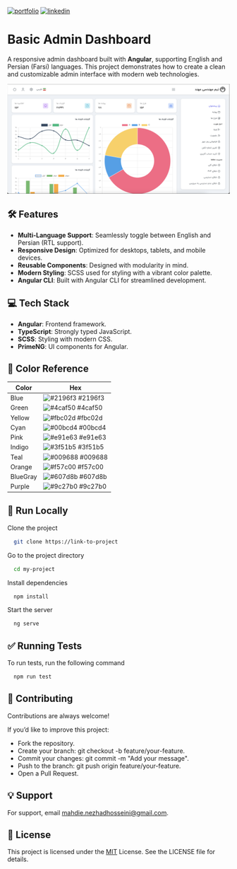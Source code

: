 [![portfolio](https://img.shields.io/badge/my_portfolio-000?style=for-the-badge&logo=ko-fi&logoColor=white)](https://lunanezha.com/)
[![linkedin](https://img.shields.io/badge/linkedin-0A66C2?style=for-the-badge&logo=linkedin&logoColor=white)](www.linkedin.com/in/luna-nezha/)

# **Basic Admin Dashboard**

A responsive admin dashboard built with **Angular**, supporting English and Persian (Farsi) languages. This project demonstrates how to create a clean and customizable admin interface with modern web technologies.

![App Screenshot](src/assets/images/screenshot.png)

## 🛠 **Features**

-   **Multi-Language Support**: Seamlessly toggle between English and Persian (RTL support).
-   **Responsive Design**: Optimized for desktops, tablets, and mobile devices.
-   **Reusable Components**: Designed with modularity in mind.
-   **Modern Styling**: SCSS used for styling with a vibrant color palette.
-   **Angular CLI**: Built with Angular CLI for streamlined development.

## 💻 **Tech Stack**

-   **Angular**: Frontend framework.
-   **TypeScript**: Strongly typed JavaScript.
-   **SCSS**: Styling with modern CSS.
-   **PrimeNG**: UI components for Angular.

## 🎨 Color Reference

| Color    | Hex                                                              |
| -------- | ---------------------------------------------------------------- |
| Blue     | ![#2196f3](https://via.placeholder.com/10/2196f3?text=+) #2196f3 |
| Green    | ![#4caf50](https://via.placeholder.com/10/4caf50?text=+) #4caf50 |
| Yellow   | ![#fbc02d](https://via.placeholder.com/10/fbc02d?text=+) #fbc02d |
| Cyan     | ![#00bcd4](https://via.placeholder.com/10/00bcd4?text=+) #00bcd4 |
| Pink     | ![#e91e63](https://via.placeholder.com/10/e91e63?text=+) #e91e63 |
| Indigo   | ![#3f51b5](https://via.placeholder.com/10/3f51b5?text=+) #3f51b5 |
| Teal     | ![#009688](https://via.placeholder.com/10/009688?text=+) #009688 |
| Orange   | ![#f57c00](https://via.placeholder.com/10/f57c00?text=+) #f57c00 |
| BlueGray | ![#607d8b](https://via.placeholder.com/10/607d8b?text=+) #607d8b |
| Purple   | ![#9c27b0](https://via.placeholder.com/10/9c27b0?text=+) #9c27b0 |

## 🚀 **Run Locally**

Clone the project

```bash
  git clone https://link-to-project
```

Go to the project directory

```bash
  cd my-project
```

Install dependencies

```bash
  npm install
```

Start the server

```bash
  ng serve
```

## ✅ **Running Tests**

To run tests, run the following command

```bash
  npm run test
```

## 🤝 **Contributing**

Contributions are always welcome!

If you’d like to improve this project:

-   Fork the repository.
-   Create your branch: git checkout -b feature/your-feature.
-   Commit your changes: git commit -m "Add your message".
-   Push to the branch: git push origin feature/your-feature.
-   Open a Pull Request.

## 💡 **Support**

For support, email mahdie.nezhadhosseini@gmail.com.

## 📝 **License**

This project is licensed under the
[MIT](https://choosealicense.com/licenses/mit/) License. See the LICENSE file for details.

